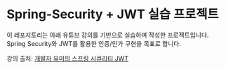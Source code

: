 # Spring-Security + JWT 실습 프로젝트
이 레포지토리는 아래 유튜브 강의를 기반으로 실습하며 작성한 프로젝트입니다.
Spring Security와 JWT를 활용한 인증/인가 구현을 목표로 합니다.

강의 출처:
[개발자 유미의 스프링 시큐리티 JWT](https://www.youtube.com/playlist?list=PLJkjrxxiBSFCcOjy0AAVGNtIa08VLk1EJ)
